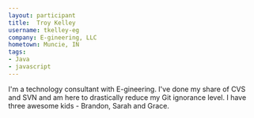 ```yaml
---
layout: participant
title:  Troy Kelley
username: tkelley-eg
company: E-gineering, LLC
hometown: Muncie, IN
tags:
- Java
- javascript
---
```


<!-- Tell us a little about yourself. -->

I'm a technology consultant with E-gineering.  I've done my share of CVS and SVN and am here to drastically reduce my Git ignorance level.  I have three awesome kids - Brandon, Sarah and Grace.

<!-- Tell us something interesting. -->





